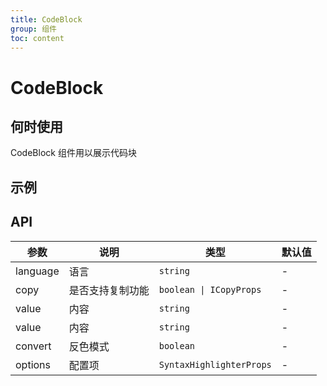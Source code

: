 ```yaml
---
title: CodeBlock
group: 组件
toc: content
---
```


# CodeBlock

## 何时使用

CodeBlock 组件用以展示代码块

## 示例

<code src="./demos/codeBlock.tsx" title="基本使用"></code>
<code src="./demos/codeBlock-convert.tsx" title="反色" description="在浅色背景下使用反色模式"></code>

## API

| 参数     | 说明             | 类型                     | 默认值 |
| -------- | ---------------- | ------------------------ | ------ |
| language | 语言             | `string`                 | -      |
| copy     | 是否支持复制功能 | `boolean \| ICopyProps`  | -      |
| value    | 内容             | `string`                 | -      |
| value    | 内容             | `string`                 | -      |
| convert  | 反色模式         | `boolean`                | -      |
| options  | 配置项           | `SyntaxHighlighterProps` | -      |
